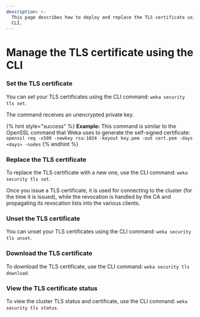 ```yaml
---
description: >-
  This page describes how to deploy and replace the TLS certificate using the
  CLI.
---
```


# Manage the TLS certificate using the CLI

### Set the TLS certificate

You can set your TLS certificates using the CLI command: `weka security tls set`.

The command receives an unencrypted private key.

{% hint style="success" %}
**Example:** This command is similar to the OpenSSL command that Weka uses to generate the self-signed certificate: `openssl req -x509 -newkey rsa:1024 -keyout key.pem -out cert.pem -days <days> -nodes`
{% endhint %}

### Replace the TLS certificate

To replace the TLS certificate with a new one, use the CLI command: `weka security tls set`.

Once you issue a TLS certificate, it is used for connecting to the cluster (for the time it is issued), while the revocation is handled by the CA and propagating its revocation lists into the various clients.

### Unset the TLS certificate

You can unset your TLS certificates using the CLI command: `weka security tls unset`.

### Download the TLS certificate

To download the TLS certificate, use the CLI command: `weka security tls download`.

### View the TLS certificate status

To view the cluster TLS status and certificate, use the CLI command: `weka security tls status`.
